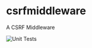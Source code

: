 # csrfmiddleware
A CSRF Middleware

![Unit Tests](https://github.com/xudid/csrfmiddleware/actions/workflows/php.yml/badge.svg)

